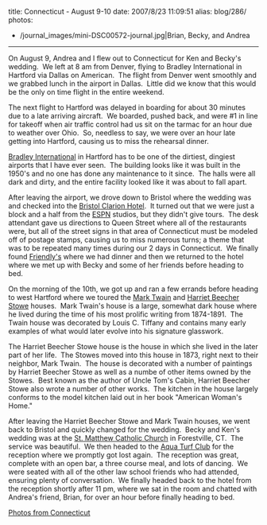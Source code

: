 title: Connecticut - August 9-10
date: 2007/8/23 11:09:51
alias: blog/286/
photos:
- /journal_images/mini-DSC00572-journal.jpg|Brian, Becky, and Andrea
---
On August 9, Andrea and I flew out to Connecticut for Ken and Becky's wedding.  We left at 8 am from Denver, flying to Bradley International in Hartford via Dallas on American.  The flight from Denver went smoothly and we grabbed lunch in the airport in Dallas.  Little did we know that this would be the only on time flight in the entire weekend. 

The next flight to Hartford was delayed in boarding for about 30 minutes due to a late arriving aircraft.  We boarded, pushed back, and were #1 in line for takeoff when air traffic control had us sit on the tarmac for an hour due to weather over Ohio.  So, needless to say, we were over an hour late getting into Hartford, causing us to miss the rehearsal dinner. 

[Bradley International](http://www.bradleyairport.com/home/) in Hartford has to be one of the dirtiest, dingiest airports that I have ever seen.  The building looks like it was built in the 1950's and no one has done any maintenance to it since.  The halls were all dark and dirty, and the entire facility looked like it was about to fall apart.

After leaving the airport, we drove down to Bristol where the wedding was and checked into the [Bristol Clarion Hotel](http://www.choicehotels.com/ires/en-US/html/HotelInfo?hotel=CT022&sid=WuuLg.r6Hhdgq4Pg.4&sarea=5343&sname=Bristol&sstate=CT&scountry=US&sradius=40.22&slat=41.67166519165039&slon=-72.94972229003906&schain=R&exp=&scity=Bristol&sort=&nroom=1&nadult1=1&nchild1=0&nadult2=1&nchild2=0&nadult3=1&nchild3=0&nadult4=1&nchild4=0&nadult5=1&nchild5=0).  It turned out that we were just a block and a half from the [ESPN](http://www.espn.com) studios, but they didn't give tours.  The desk attendant gave us directions to Queen Street where all of the restaurants were, but all of the street signs in that area of Connecticut must be modeled off of postage stamps, causing us to miss numerous turns; a theme that was to be repeated many times during our 2 days in Connecticut.  We finally found [Friendly's](http://www.friendlys.com/) where we had dinner and then we returned to the hotel where we met up with Becky and some of her friends before heading to bed.

On the morning of the 10th, we got up and ran a few errands before heading to west Hartford where we toured the [Mark Twain](http://www.marktwainhouse.org/) and [Harriet Beecher Stowe](http://www.harrietbeecherstowecenter.org/) houses.  Mark Twain's house is a large, somewhat dark house where he lived during the time of his most prolific writing from 1874-1891.  The Twain house was decorated by Louis C. Tiffany and contains many early examples of what would later evolve into his signature glasswork.

The Harriet Beecher Stowe house is the house in which she lived in the later part of her life.  The Stowes moved into this house in 1873, right next to their neighbor, Mark Twain.  The house is decorated with a number of paintings by Harriet Beecher Stowe as well as a numbe of other items owned by the Stowes.  Best known as the author of Uncle Tom's Cabin, Harriet Beecher Stowe also wrote a number of other works.  The kitchen in the house largely conforms to the model kitchen laid out in her book "American Woman's Home."

After leaving the Harriet Beecher Stowe and Mark Twain houses, we went back to Bristol and quickly changed for the wedding.  Becky and Ken's wedding was at the [St. Matthew Catholic Church](http://www.stmatthewrcc.com/) in Forestville, CT.  The service was beautiful.  We then headed to the [Aqua Turf Club](http://www.aquaturfclub.com/) for the reception where we promptly got lost again.  The reception was great, complete with an open bar, a three course meal, and lots of dancing.  We were seated with all of the other law school friends who had attended, ensuring plenty of conversation.  We finally headed back to the hotel from the reception shortly after 11 pm, where we sat in the room and chatted with Andrea's friend, Brian, for over an hour before finally heading to bed.

[Photos from Connecticut](PhotoAlbum.aspx?ID=CT0807)